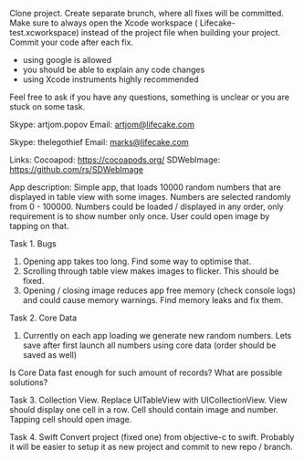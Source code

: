 Clone project. Create separate brunch, where all fixes will be committed. Make sure to always open the Xcode workspace ( Lifecake-test.xcworkspace) instead of the project file when building your project. Commit your code after each fix.

- using google is allowed
- you should be able to explain any code changes
- using Xcode instruments highly recommended

Feel free to ask if you have any questions, something is unclear or you are stuck on some task.

Skype: artjom.popov
Email: artjom@lifecake.com

Skype: thelegothief
Email: marks@lifecake.com

Links:
Cocoapod: https://cocoapods.org/
SDWebImage: https://github.com/rs/SDWebImage

App description:
Simple app, that loads 10000 random numbers that are displayed in table view with some images. Numbers are selected randomly from 0 - 100000. Numbers could be loaded / displayed in any order, only requirement is to show number only once. User could open image by tapping on that.

Task 1. Bugs
1) Opening app takes too long. Find some way to optimise that.
2) Scrolling through table view makes images to flicker. This should be fixed.
3) Opening / closing image reduces app free memory (check console logs) and could cause memory warnings. Find memory leaks and fix them.

Task 2. Core Data
1) Currently on each app loading we generate new random numbers. Lets save after first launch all numbers using core data (order should be saved as well)

Is Core Data fast enough for such amount of records? What are possible solutions?

Task 3. Collection View.
Replace UITableView with UICollectionView. View should display one cell in a row. Cell should contain image and number. Tapping cell should open image.

Task 4. Swift
Convert project (fixed one) from objective-c to swift. Probably it will be easier to setup it as new project and commit to new repo / branch. 
